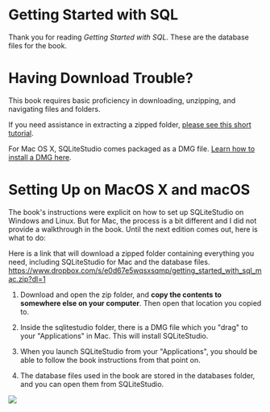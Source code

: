 # Getting Started with SQL

Thank you for reading *Getting Started with SQL*. These are the database files for the book. 

# Having Download Trouble?

This book requires basic proficiency in downloading, unzipping, and navigating files and folders. 

If you need assistance in extracting a zipped folder, [please see this short tutorial](http://www.wikihow.com/Open-a-Zip-File).

For Mac OS X, SQLiteStudio comes packaged as a DMG file. [Learn how to install a DMG here](https://www.youtube.com/watch?v=7BrtaOfQVXQ).

# Setting Up on MacOS X and macOS

The book's instructions were explicit on how to set up SQLiteStudio on Windows and Linux. But for Mac, the process is a bit different and I did not provide a walkthrough in the book. Until the next edition comes out, here is what to do:

Here is a link that will download a zipped folder containing everything you need, including SQLiteStudio for Mac and the database files.
https://www.dropbox.com/s/e0d67e5wqsxsqmp/getting_started_with_sql_mac.zip?dl=1

1. Download and open the zip folder, and **copy the contents to somewhere else on your computer**. Then open that location you copied to.

2. Inside the sqlitestudio folder, there is a DMG file which you "drag" to your "Applications" in Mac. This will install SQLiteStudio.

3. When you launch SQLiteStudio from your "Applications", you should be able to follow the book instructions from that point on.

4. The database files used in the book are stored in the databases folder, and you can open them from SQLiteStudio. 


![](https://images-na.ssl-images-amazon.com/images/I/51A7fbsp0EL.jpg)

